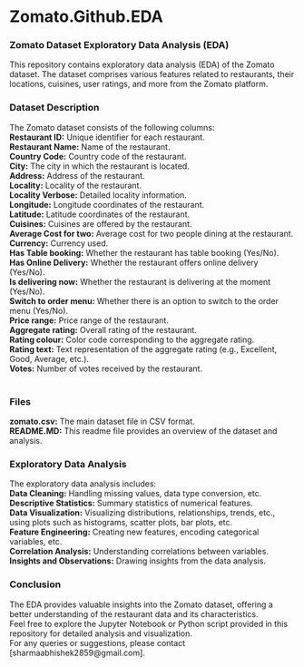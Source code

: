 # Zomato.Github.EDA

<h3>Zomato Dataset Exploratory Data Analysis (EDA)</h3>

This repository contains exploratory data analysis (EDA) of the Zomato dataset. The dataset comprises various features related to restaurants, their locations, cuisines, user ratings, and more from the Zomato platform.
<br>
<h3>Dataset Description</h3>
The Zomato dataset consists of the following columns:
<br>
<b>Restaurant ID:</b> Unique identifier for each restaurant.
<br>
<b>Restaurant Name:</b> Name of the restaurant.
<br>
<b>Country Code:</b> Country code of the restaurant.
<br>
<b>City:</b> The city in which the restaurant is located.
<br>
<b>Address:</b> Address of the restaurant.
<br>
<b>Locality:</b> Locality of the restaurant.
<br>
<b>Locality Verbose:</b> Detailed locality information.
<br>
<b>Longitude:</b> Longitude coordinates of the restaurant.
<br>
<b>Latitude:</b> Latitude coordinates of the restaurant.
<br>
<b>Cuisines:</b> Cuisines are offered by the restaurant.
<br>
<b>Average Cost for two:</b> Average cost for two people dining at the restaurant.
<br>
<b>Currency:</b> Currency used.
<br>
<b>Has Table booking:</b> Whether the restaurant has table booking (Yes/No).
<br>
<b>Has Online Delivery:</b> Whether the restaurant offers online delivery (Yes/No).
<b><br>
Is delivering now:</b> Whether the restaurant is delivering at the moment (Yes/No).
<br>
<b>Switch to order menu:</b> Whether there is an option to switch to the order menu (Yes/No).
<br>
<b>Price range:</b> Price range of the restaurant.
<br>
<b>Aggregate rating:</b> Overall rating of the restaurant.
<br>
<b>Rating colour:</b> Color code corresponding to the aggregate rating.
<br>
<b>Rating text:</b> Text representation of the aggregate rating (e.g., Excellent, Good, Average, etc.).
<br>
<b>Votes:</b> Number of votes received by the restaurant.
<br>
<br>
<h3>Files</h3>
<b>zomato.csv:</b> The main dataset file in CSV format.
<br>
<b>README.MD:</b> This readme file provides an overview of the dataset and analysis.
<br>

<h3>Exploratory Data Analysis</h3>
The exploratory data analysis includes:
<br>
<b>Data Cleaning:</b> Handling missing values, data type conversion, etc.
<br>
<b>Descriptive Statistics:</b> Summary statistics of numerical features.
<br>
<b>Data Visualization:</b> Visualizing distributions, relationships, trends, etc., using plots such as histograms, scatter plots, bar plots, etc.
<br>
<b>Feature Engineering:</b> Creating new features, encoding categorical variables, etc.
<br>
<b>Correlation Analysis:</b> Understanding correlations between variables.
<br>
<b>Insights and Observations:</b> Drawing insights from the data analysis.
<br>
<h3>Conclusion</h3>
The EDA provides valuable insights into the Zomato dataset, offering a better understanding of the restaurant data and its characteristics.
<br>
Feel free to explore the Jupyter Notebook or Python script provided in this repository for detailed analysis and visualization.
<br>
For any queries or suggestions, please contact [sharmaabhishek2859@gmail.com].


